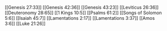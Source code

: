 [[Genesis 27:33]]
[[Genesis 42:36]]
[[Genesis 43:23]]
[[Leviticus 26:36]]
[[Deuteronomy 28:65]]
[[1 Kings 10:5]]
[[Psalms 61:2]]
[[Songs of Solomon 5:6]]
[[Isaiah 45:7]]
[[Lamentations 2:17]]
[[Lamentations 3:37]]
[[Amos 3:6]]
[[Luke 21:26]]
